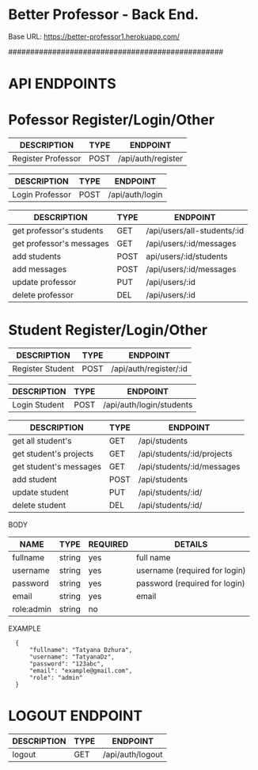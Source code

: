 # Better Professor - Back End.

Base URL: https://better-professor1.herokuapp.com/

#################################################

# API ENDPOINTS 

# Pofessor Register/Login/Other 

| DESCRIPTION | TYPE | ENDPOINT |
| ----------- | ---- | -------- | 
| Register Professor | POST | /api/auth/register |


| DESCRIPTION | TYPE | ENDPOINT |
| ----------- | ---- | -------- | 
| Login Professor | POST | /api/auth/login |


| DESCRIPTION | TYPE | ENDPOINT |
| ----------- | ---- | -------- | 
| get professor's students | GET | /api/users/all-students/:id |
| get professor's messages | GET | /api/users/:id/messages |
| add students | POST | api/users/:id/students |
| add messages | POST | /api/users/:id/messages | 
| update professor | PUT | 	/api/users/:id |
| delete professor | DEL |  /api/users/:id |


# Student Register/Login/Other

| DESCRIPTION | TYPE | ENDPOINT |
| ----------- | ---- | -------- | 
| Register Student | POST | /api/auth/register/:id |


| DESCRIPTION | TYPE | ENDPOINT |
| ----------- | ---- | -------- | 
| Login Student | POST | /api/auth/login/students |


| DESCRIPTION | TYPE | ENDPOINT |
| ----------- | ---- | -------- | 
| get all student's | GET | /api/students |
| get student's projects | GET | /api/students/:id/projects |
| get student's messages | GET | /api/students/:id/messages |
| add student | POST | /api/students |
| update student | PUT | /api/students/:id/ |
| delete student | DEL | /api/students/:id/ |



BODY

| NAME | TYPE | REQUIRED | DETAILS |
| ---- | ---- | -------- | ------- |
| fullname | string | yes | full name |
| username | string | yes | username (required for login) | 
| password | string | yes | password (required for login) | 
| email | string | yes | email |
| role:admin | string | no | 

EXAMPLE

```
  {
      "fullname": "Tatyana Dzhura",
      "username": "TatyanaDz",
      "password": "123abc",
      "email": "example@gmail.com",
      "role": "admin"
  }

```

# LOGOUT ENDPOINT 

| DESCRIPTION | TYPE | ENDPOINT |
| ----------- | ---- | -------- |
| logout | GET | /api/auth/logout |